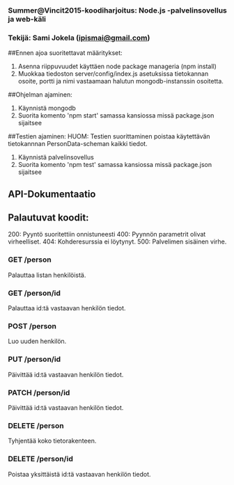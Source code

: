 ﻿### Summer@Vincit2015-koodiharjoitus: Node.js -palvelinsovellus ja web-käli
### Tekijä: Sami Jokela (ipismai@gmail.com)

##Ennen ajoa suoritettavat määritykset:
1.  Asenna riippuvuudet käyttäen node package manageria (npm install)
2.  Muokkaa tiedoston server/config/index.js asetuksissa tietokannan
    osoite, portti ja nimi vastaamaan halutun mongodb-instanssin osoitetta.

##Ohjelman ajaminen:
1.  Käynnistä mongodb
2.  Suorita komento 'npm start' samassa kansiossa missä package.json sijaitsee

##Testien ajaminen:
HUOM: Testien suorittaminen poistaa käytettävän tietokannnan PersonData-scheman kaikki tiedot.
1.  Käynnistä palvelinsovellus
2.  Suorita komento 'npm test' samassa kansiossa missä package.json sijaitsee

## API-Dokumentaatio

## Palautuvat koodit:
200: Pyyntö suoritettiin onnistuneesti
400: Pyynnön parametrit olivat virheelliset.
404: Kohderesurssia ei löytynyt.
500: Palvelimen sisäinen virhe.

### GET /person
Palauttaa listan henkilöistä.

### GET /person/id
Palauttaa id:tä vastaavan henkilön tiedot.

### POST /person
Luo uuden henkilön.

### PUT /person/id
Päivittää id:tä vastaavan henkilön tiedot.

### PATCH /person/id
Päivittää id:tä vastaavan henkilön tiedot.

### DELETE /person
Tyhjentää koko tietorakenteen.

### DELETE /person/id
Poistaa yksittäistä id:tä vastaavan henkilön tiedot.